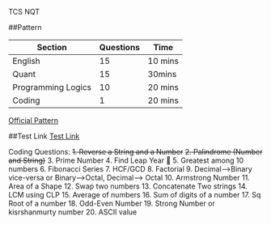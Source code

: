 TCS NQT

##Pattern

| Section            | Questions | Time    |
| ------------------ | --------- | ------- |
| English            | 15        | 10 mins |
| Quant              | 15        | 30mins  |
| Programming Logics | 10        | 20 mins |
| Coding             | 1         | 20 mins |

[Official Pattern]("https://www.faceprep.in/tcs/tcs-ninja-placement-papers/" "NQT pattern")

##Test Link
[Test Link]("https://g91.tcsion.com//OnlineAssessment/index.html?2030@@M11" "Test Link")


Coding Questions:
~~1. Reverse a String and a Number~~
~~2. Palindrome (Number and String)~~
3. Prime Number
4. Find Leap Year 💛 
5. Greatest among 10 numbers
6. Fibonacci Series
7. HCF/GCD
8. Factorial
9. Decimal-->Binary vice-versa or Binary-->Octal, Decimal--> Octal
10. Armstrong Number
11. Area of a Shape
12. Swap two numbers
13. Concatenate Two strings
14. LCM using CLP
15. Average of numbers
16. Sum of digits of a number
17. Sq Root of a number
18. Odd-Even Number
19. Strong Number or kisrshanmurty number
20. ASCII value 